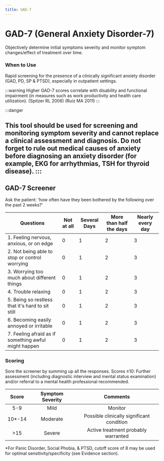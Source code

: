 ```yaml
---
title: GAD-7
---
```



# GAD-7 (General Anxiety Disorder-7)
Objectively determine initial symptoms severity and monitor symptom changes/effect of treatment over time.



### When to Use
Rapid screening for the presence of a clinically significant anxiety disorder (GAD, PD, SP & PTSD), especially in outpatient settings.


:::warning
Higher GAD-7 scores correlate with disability and functional impairment (in measures such as work productivity and health care utilization). (Spitzer RL 2006) (Ruiz MA 2011)
:::

:::danger

This tool should be used for screening and monitoring symptom severity and cannot replace a clinical assessment and diagnosis.
Do not forget to rule out medical causes of anxiety before diagnosing an anxiety disorder (for example, EKG for arrhythmias, TSH for thyroid disease).
::: 
---

## GAD-7 Screener

Ask the patient: 'how often have they been bothered by the following over the past 2 weeks?'

| Questions                                         	| Not at all 	| Several Days 	| More than half the days 	| Nearly every day 	|
|---------------------------------------------------	|------------	|--------------	|-------------------------	|------------------	|
| 1. Feeling nervous, anxious, or on edge               	|          0 	|            1 	|                       2 	|                3 	|
| 2. Not being able to stop or control worrying        	|          0 	|            1 	|                       2 	|                3 	|
| 3. Worrying too much about different things          	|          0 	|            1 	|                       2 	|                3 	|
| 4. Trouble relaxing                                	|          0 	|            1 	|                       2 	|                3 	|
| 5. Being so restless that it's hard to sit still    	|          0 	|            1 	|                       2 	|                3 	|
| 6. Becoming easily annoyed or irritable             	|          0 	|            1 	|                       2 	|                3 	|
| 7. Feeling afraid as if something awful might happen 	|          0 	|            1 	|                       2 	|                3 	|




### Scoring

Sore the screener by summing up all the responses. Scores ≥10: Further assessment (including diagnostic interview and mental status examination) and/or referral to a mental health professional recommended.



|  Score 	| Symptom Severity 	|                  Comments                 	|
|:------:	|:----------------:	|:-----------------------------------------:	|
| 5-9    	| Mild             	| Monitor                                   	|
| 10*-14 	| Moderate         	| Possible clinically significant condition 	|
| >15    	| Severe           	| Active treatment probably warranted       	|

*For Panic Disorder, Social Phobia, & PTSD, cutoff score of 8 may be used for optimal sensitivity/specificity (see Evidence section).
